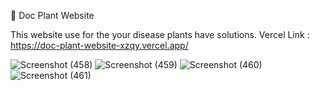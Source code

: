 🌱 Doc Plant Website 

This website use for the your disease plants have solutions. 
Vercel Link : https://doc-plant-website-xzqy.vercel.app/









![Screenshot (458)](https://github.com/user-attachments/assets/59efb1c8-9eb6-4e0d-8f6d-4b7eee2e7edd)
![Screenshot (459)](https://github.com/user-attachments/assets/4ae04cf9-42e3-43be-b07c-f4ba34176071)
![Screenshot (460)](https://github.com/user-attachments/assets/19b12713-56bf-4778-a818-700ea22df5cb)
![Screenshot (461)](https://github.com/user-attachments/assets/5c76f61d-507e-4e3d-9db0-fdaec5307fe2)
